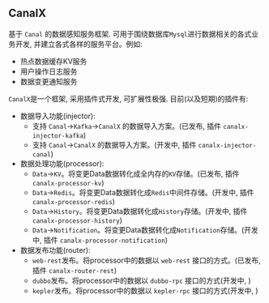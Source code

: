 
## CanalX

基于 `Canal` 的数据感知服务框架. 可用于围绕数据库`Mysql`进行数据相关的各式业务开发, 并建立各式各样的服务平台。例如:

- 热点数据缓存KV服务
- 用户操作日志服务
- 数据变更通知服务

`CanalX`是一个框架, 采用插件式开发, 可扩展性极强. 目前(以及短期)的插件有:

- 数据导入功能(injector):
	- 支持 `Canal`->`Kafka`->`CanalX` 的数据导入方案。(已发布, 插件 `canalx-injector-kafka`)
	- 支持 `Canal`->`CanalX` 的数据导入方案。(开发中, 插件 `canalx-injector-canal`)
- 数据处理功能(processor):
	- `Data`->`KV`。将变更Data数据转化成全内存的`KV`存储。(已发布, 插件 `canalx-processor-kv`)
	- `Data`->`Redis`。将变更Data数据转化成`Redis`中间件存储。(开发中, 插件 `canalx-processor-redis`)
	- `Data`->`History`。将变更Data数据转化成`History`存储。(开发中, 插件 `canalx-processor-history`)
	- `Data`->`Notification`。将变更Data数据转化成`Notification`存储。(开发中, 插件 `canalx-processor-notification`)
- 数据发布功能(router):
	- `web-rest`发布。将processor中的数据以 `web-rest` 接口的方式。(已发布, 插件 `canalx-router-rest`)
	- `dubbo`发布。将processor中的数据以 `dubbo-rpc` 接口的方式(开发中, )
	- `kepler`发布。将processor中的数据以 `kepler-rpc` 接口的方式(开发中, )
